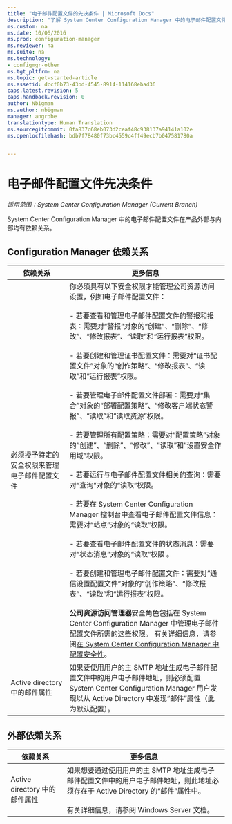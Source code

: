 ```yaml
---
title: "电子邮件配置文件的先决条件 | Microsoft Docs"
description: "了解 System Center Configuration Manager 中的电子邮件配置文件及其在产品外部和内部的依赖关系。"
ms.custom: na
ms.date: 10/06/2016
ms.prod: configuration-manager
ms.reviewer: na
ms.suite: na
ms.technology:
- configmgr-other
ms.tgt_pltfrm: na
ms.topic: get-started-article
ms.assetid: dccf0b73-43bd-4545-8914-114168ebad36
caps.latest.revision: 5
caps.handback.revision: 0
author: Nbigman
ms.author: nbigman
manager: angrobe
translationtype: Human Translation
ms.sourcegitcommit: 0fa837c68eb073d2ceaf48c938137a94141a102e
ms.openlocfilehash: bdb7f78480f73bc4559c4ff49ecb7b047581780a


---
```

# <a name="email-profile-prerequisites"></a>电子邮件配置文件先决条件

*适用范围：System Center Configuration Manager (Current Branch)*

System Center Configuration Manager 中的电子邮件配置文件在产品外部与内部均有依赖关系。  

## <a name="configuration-manager-dependencies"></a>Configuration Manager 依赖关系  

|依赖关系|更多信息|  
|----------------|----------------------|  
|必须授予特定的安全权限来管理电子邮件配置文件|你必须具有以下安全权限才能管理公司资源访问设置，例如电子邮件配置文件：<br /><br /> - 若要查看和管理电子邮件配置文件的警报和报表：需要对“警报”对象的“创建”、“删除”、“修改”、“修改报表”、“读取”和“运行报表”权限。<br /><br /> - 若要创建和管理证书配置文件：需要对“证书配置文件”对象的“创作策略”、“修改报表”、“读取”和“运行报表”权限。<br /><br /> - 若要管理电子邮件配置文件部署：需要对“集合”对象的“部署配置策略”、“修改客户端状态警报”、“读取”和“读取资源”权限。<br /><br /> - 若要管理所有配置策略：需要对“配置策略”对象的“创建”、“删除”、“修改”、“读取”和“设置安全作用域”权限。<br /><br /> - 若要运行与电子邮件配置文件相关的查询：需要对“查询”对象的“读取”权限。<br /><br /> - 若要在 System Center Configuration Manager 控制台中查看电子邮件配置文件信息：需要对“站点”对象的“读取”权限。<br /><br /> - 若要查看电子邮件配置文件的状态消息：需要对“状态消息”对象的“读取”权限 。<br /><br /> - 若要创建和管理电子邮件配置文件：需要对“通信设置配置文件”对象的“创作策略”、“修改报表”、“读取”和“运行报表”权限。<br /><br /> **公司资源访问管理器**安全角色包括在 System Center Configuration Manager 中管理电子邮件配置文件所需的这些权限。 有关详细信息，请参阅[在 System Center Configuration Manager 中配置安全性](../../core/plan-design/security/configure-security.md)。|  
|Active directory 中的邮件属性|如果要使用用户的主 SMTP 地址生成电子邮件配置文件中的用户电子邮件地址，则必须配置 System Center Configuration Manager 用户发现以从 Active Directory 中发现“邮件”属性（此为默认配置）。|  

## <a name="external-dependencies"></a>外部依赖关系  

|依赖关系|更多信息|  
|----------------|----------------------|  
|Active directory 中的邮件属性|如果想要通过使用用户的主 SMTP 地址生成电子邮件配置文件中的用户电子邮件地址，则此地址必须存在于 Active Directory 的“邮件”属性中。<br /><br /> 有关详细信息，请参阅 Windows Server 文档。|



<!--HONumber=Jan17_HO4-->



